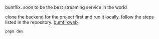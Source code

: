bumflix. soon to be the best streaming service in the world

clone the backend for the project first and run it locally. follow the steps listed in the repository. [bumflixweb](https://github.com/nmktad/bumflix)

```bash
pnpm dev
```


